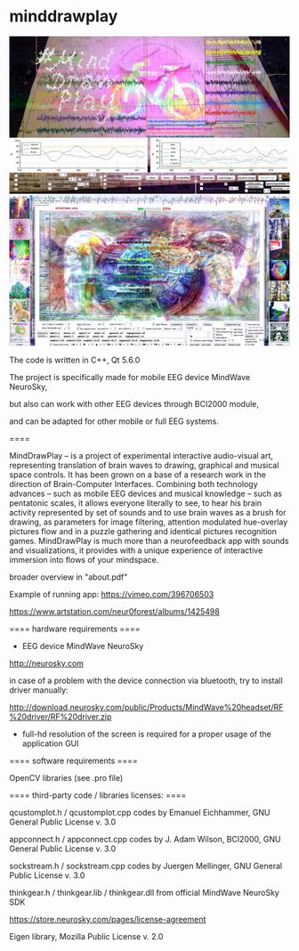 # minddrawplay

![MindDrawPlay screen](mdpscreen.jpg)
![MindDrawPlay screen2](mdpscreen2.jpg)

The code is written in C++, Qt 5.6.0

The project is specifically made for mobile EEG device MindWave NeuroSky,

but also can work with other EEG devices through BCI2000 module,

and can be adapted for other mobile or full EEG systems.

====

MindDrawPlay – is a project of experimental interactive audio-visual art, 
representing translation of brain waves to drawing, graphical and musical space controls. 
It has been grown on a base of a research work in the direction of Brain-Computer Interfaces. 
Combining both technology advances – such as mobile EEG devices and musical knowledge – 
such as pentatonic scales, it allows everyone literally to see, to hear his brain activity 
represented by set of sounds and to use brain waves as a brush for drawing, as parameters 
for image filtering, attention modulated hue-overlay pictures flow and in a puzzle gathering 
and identical pictures recognition games. MindDrawPlay is much more than a neurofeedback app
with sounds and visualizations, it provides with a unique experience 
of interactive immersion into flows of your mindspace.

broader overview in "about.pdf" 

Example of running app: https://vimeo.com/396706503

https://www.artstation.com/neur0forest/albums/1425498

==== hardware requirements ====

- EEG device MindWave NeuroSky

http://neurosky.com

in case of a problem with the device connection via bluetooth, try to install driver manually:

http://download.neurosky.com/public/Products/MindWave%20headset/RF%20driver/RF%20driver.zip

- full-hd resolution of the screen is required for a proper usage of the application GUI

====  software requirements ====

OpenCV libraries (see .pro file)

==== third-party code / libraries licenses: ====

qcustomplot.h / qcustomplot.cpp codes by Emanuel Eichhammer, GNU General Public License v. 3.0

appconnect.h / appconnect.cpp codes by J. Adam Wilson, BCI2000, GNU General Public License v. 3.0

sockstream.h / sockstream.cpp codes by Juergen Mellinger, GNU General Public License v. 3.0

thinkgear.h / thinkgear.lib / thinkgear.dll from official MindWave NeuroSky SDK

https://store.neurosky.com/pages/license-agreement

Eigen library, Mozilla Public License v. 2.0

